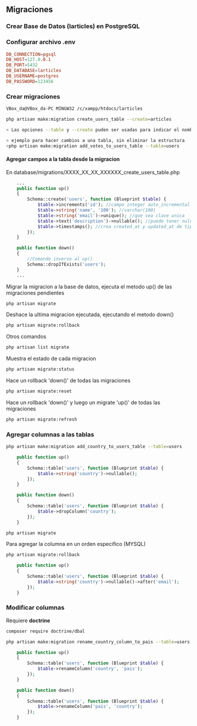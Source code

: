 ## Migraciones

### Crear Base de Datos (larticles) en PostgreSQL


### Configurar archivo .env
```conf
DB_CONNECTION=pgsql
DB_HOST=127.0.0.1
DB_PORT=5432
DB_DATABASE=larticles
DB_USERNAME=postgres
DB_PASSWORD=123456
```

### Crear migraciones
```sh
VBox_da@VBox_da-PC MINGW32 /c/xampp/htdocs/larticles

php artisan make:migration create_users_table --create=articles

> Las opciones --table y --create puden ser usadas para indicar el nombre de la tabla y si la migracion creará o no una nueva tabla.

> ejemplo para hacer cambios a una tabla, sin eliminar la estructura
>php artisan make:migration add_votes_to_users_table --table=users
```

#### Agregar campos a la tabla desde la migracion
En database/migrations/XXXX_XX_XX_XXXXXX_create_users_table.php
```php
    ...
    public function up()
    {
        Schema::create('users', function (Blueprint $table) {
            $table->increments('id'); //campo integer auto_incremental
            $table->string('name', '100'); //varchar(100)
            $table->string('email')->unique(); //que sea clave unica
            $table->text('description')->nullable(); //puede tener nulos
            $table->timestamps(); //crea created_at y updated_at de tipo timenstamp
        });
    }

    public function down()
    {
        //Comando inverso al up()
        Schema::dropIfExists('users');
    }
    ...
```

Migrar la migracion a la base de datos, ejecuta el metodo up() de las migraciones pendientes
```sh
php artisan migrate
```
Deshace la ultima migracion ejecutada, ejecutando el metodo down()
```sh
php artisan migrate:rollback
```

Otros comandos
```sh
php artisan list migrate
```

Muestra el estado de cada migracion
```sh
php artisan migrate:status
```

Hace un rollback 'down()' de todas las migraciones
```sh
php artisan migrate:reset
```

Hace un rollback 'down()' y luego un migrate 'up()' de todas las migraciones
```sh
php artisan migrate:refresh
```

### Agregar columnas a las tablas
```sh
php artisan make:migration add_country_to_users_table --table=users
```
```php
    public function up()
    {
        Schema::table('users', function (Blueprint $table) {
            $table->string('country')->nullable();
        });
    }

    public function down()
    {
        Schema::table('users', function (Blueprint $table) {
            $table->dropColumn('country');
        });
    }
```
```sh
php artisan migrate
```

Para agregar la columna en un orden especifico (MYSQL)
```sh
php artisan migrate:rollback
```
```php
    public function up()
    {
        Schema::table('users', function (Blueprint $table) {
            $table->string('country')->nullable()->after('email');
        });
    }
```

### Modificar columnas
Requiere **doctrine**
```sh
composer require doctrine/dbal
```


```sh
php artisan make:migration rename_country_column_to_pais --table=users
```
```php
    public function up()
    {
        Schema::table('users', function (Blueprint $table) {
            $table->renameColumn('country', 'pais');
        });
    }

    public function down()
    {
        Schema::table('users', function (Blueprint $table) {
            $table->renameColumn('pais', 'country');
        });
    }
```

